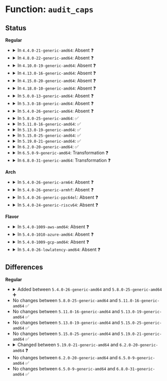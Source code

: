 # Function: <code>audit_caps</code>

## Status
<b>Regular</b>
<ul>
<li>
<details>
<summary>In <code>4.4.0-21-generic-amd64</code>: Absent ❓</summary>

```json
{
  "name": "audit_caps",
  "collision_type": "Unique Static",
  "inline_type": "Full",
  "funcs": [
    {
      "addr": 18446744071582477992,
      "name": "audit_caps",
      "external": false,
      "loc": "security/apparmor/capability.c:66",
      "file": "security/apparmor/capability.c",
      "inline": "not declared, inlined",
      "caller_inline": [
        "security/apparmor/capability.c:aa_capable"
      ],
      "caller_func": []
    }
  ],
  "symbols": []
}
```
</details>
</li>
<li>
<details>
<summary>In <code>4.8.0-22-generic-amd64</code>: Absent ❓</summary>

```json
{
  "name": "audit_caps",
  "collision_type": "Unique Static",
  "inline_type": "Full",
  "funcs": [
    {
      "addr": 18446744071582710169,
      "name": "audit_caps",
      "external": false,
      "loc": "security/apparmor/capability.c:66",
      "file": "security/apparmor/capability.c",
      "inline": "not declared, inlined",
      "caller_inline": [
        "security/apparmor/capability.c:aa_capable"
      ],
      "caller_func": []
    }
  ],
  "symbols": []
}
```
</details>
</li>
<li>
<details>
<summary>In <code>4.10.0-19-generic-amd64</code>: Absent ❓</summary>

```json
{
  "name": "audit_caps",
  "collision_type": "Unique Static",
  "inline_type": "Full",
  "funcs": [
    {
      "addr": 18446744071582804761,
      "name": "audit_caps",
      "external": false,
      "loc": "security/apparmor/capability.c:66",
      "file": "security/apparmor/capability.c",
      "inline": "not declared, inlined",
      "caller_inline": [
        "security/apparmor/capability.c:aa_capable"
      ],
      "caller_func": []
    }
  ],
  "symbols": []
}
```
</details>
</li>
<li>
<details>
<summary>In <code>4.13.0-16-generic-amd64</code>: Absent ❓</summary>

```json
{
  "name": "audit_caps",
  "collision_type": "Unique Static",
  "inline_type": "Full",
  "funcs": [
    {
      "addr": 18446744071582894327,
      "name": "audit_caps",
      "external": false,
      "loc": "security/apparmor/capability.c:68",
      "file": "security/apparmor/capability.c",
      "inline": "not declared, inlined",
      "caller_inline": [
        "security/apparmor/capability.c:aa_capable"
      ],
      "caller_func": []
    }
  ],
  "symbols": []
}
```
</details>
</li>
<li>
<details>
<summary>In <code>4.15.0-20-generic-amd64</code>: Absent ❓</summary>

```json
{
  "name": "audit_caps",
  "collision_type": "Unique Static",
  "inline_type": "Full",
  "funcs": [
    {
      "addr": 18446744071583052642,
      "name": "audit_caps",
      "external": false,
      "loc": "security/apparmor/capability.c:68",
      "file": "security/apparmor/capability.c",
      "inline": "not declared, inlined",
      "caller_inline": [
        "security/apparmor/capability.c:aa_capable"
      ],
      "caller_func": []
    }
  ],
  "symbols": []
}
```
</details>
</li>
<li>
<details>
<summary>In <code>4.18.0-10-generic-amd64</code>: Absent ❓</summary>

```json
{
  "name": "audit_caps",
  "collision_type": "Unique Static",
  "inline_type": "Full",
  "funcs": [
    {
      "addr": 18446744071583253767,
      "name": "audit_caps",
      "external": false,
      "loc": "security/apparmor/capability.c:68",
      "file": "security/apparmor/capability.c",
      "inline": "not declared, inlined",
      "caller_inline": [
        "security/apparmor/capability.c:aa_capable"
      ],
      "caller_func": []
    }
  ],
  "symbols": []
}
```
</details>
</li>
<li>
<details>
<summary>In <code>5.0.0-13-generic-amd64</code>: Absent ❓</summary>

```json
{
  "name": "audit_caps",
  "collision_type": "Unique Static",
  "inline_type": "Full",
  "funcs": [
    {
      "addr": 18446744071583371355,
      "name": "audit_caps",
      "external": false,
      "loc": "security/apparmor/capability.c:68",
      "file": "security/apparmor/capability.c",
      "inline": "not declared, inlined",
      "caller_inline": [
        "security/apparmor/capability.c:aa_capable"
      ],
      "caller_func": []
    }
  ],
  "symbols": []
}
```
</details>
</li>
<li>
<details>
<summary>In <code>5.3.0-18-generic-amd64</code>: Absent ❓</summary>

```json
{
  "name": "audit_caps",
  "collision_type": "Unique Static",
  "inline_type": "Full",
  "funcs": [
    {
      "addr": 18446744071583558424,
      "name": "audit_caps",
      "external": false,
      "loc": "security/apparmor/capability.c:64",
      "file": "security/apparmor/capability.c",
      "inline": "not declared, inlined",
      "caller_inline": [
        "security/apparmor/capability.c:aa_capable"
      ],
      "caller_func": []
    }
  ],
  "symbols": []
}
```
</details>
</li>
<li>
<details>
<summary>In <code>5.4.0-26-generic-amd64</code>: Absent ❓</summary>

```json
{
  "name": "audit_caps",
  "collision_type": "Unique Static",
  "inline_type": "Full",
  "funcs": [
    {
      "addr": 18446744071583664152,
      "name": "audit_caps",
      "external": false,
      "loc": "security/apparmor/capability.c:64",
      "file": "security/apparmor/capability.c",
      "inline": "not declared, inlined",
      "caller_inline": [
        "security/apparmor/capability.c:aa_capable"
      ],
      "caller_func": []
    }
  ],
  "symbols": []
}
```
</details>
</li>
<li>
<details>
<summary>In <code>5.8.0-25-generic-amd64</code>: ✅</summary>

```c
int audit_caps(struct common_audit_data * sa, struct aa_profile * profile, int cap, int error)
```

```json
{
  "name": "audit_caps",
  "collision_type": "Unique Static",
  "inline_type": "No",
  "funcs": [
    {
      "addr": 18446744071584025296,
      "name": "audit_caps",
      "external": false,
      "loc": "security/apparmor/capability.c:64",
      "file": "security/apparmor/capability.c",
      "inline": "seen, unknown",
      "caller_inline": [],
      "caller_func": [
        "security/apparmor/capability.c:aa_capable"
      ]
    }
  ],
  "symbols": [
    {
      "addr": 18446744071584025296,
      "name": "audit_caps",
      "section": ".text",
      "bind": "STB_LOCAL",
      "size": 526
    }
  ]
}
```
</details>
</li>
<li>
<details>
<summary>In <code>5.11.0-16-generic-amd64</code>: ✅</summary>

```c
int audit_caps(struct common_audit_data * sa, struct aa_profile * profile, int cap, int error)
```

```json
{
  "name": "audit_caps",
  "collision_type": "Unique Static",
  "inline_type": "No",
  "funcs": [
    {
      "addr": 18446744071584144720,
      "name": "audit_caps",
      "external": false,
      "loc": "security/apparmor/capability.c:64",
      "file": "security/apparmor/capability.c",
      "inline": "seen, unknown",
      "caller_inline": [],
      "caller_func": [
        "security/apparmor/capability.c:aa_capable"
      ]
    }
  ],
  "symbols": [
    {
      "addr": 18446744071584144720,
      "name": "audit_caps",
      "section": ".text",
      "bind": "STB_LOCAL",
      "size": 526
    }
  ]
}
```
</details>
</li>
<li>
<details>
<summary>In <code>5.13.0-19-generic-amd64</code>: ✅</summary>

```c
int audit_caps(struct common_audit_data * sa, struct aa_profile * profile, int cap, int error)
```

```json
{
  "name": "audit_caps",
  "collision_type": "Unique Static",
  "inline_type": "No",
  "funcs": [
    {
      "addr": 18446744071584171872,
      "name": "audit_caps",
      "external": false,
      "loc": "security/apparmor/capability.c:64",
      "file": "security/apparmor/capability.c",
      "inline": "seen, unknown",
      "caller_inline": [],
      "caller_func": [
        "security/apparmor/capability.c:aa_capable"
      ]
    }
  ],
  "symbols": [
    {
      "addr": 18446744071584171872,
      "name": "audit_caps",
      "section": ".text",
      "bind": "STB_LOCAL",
      "size": 540
    }
  ]
}
```
</details>
</li>
<li>
<details>
<summary>In <code>5.15.0-25-generic-amd64</code>: ✅</summary>

```c
int audit_caps(struct common_audit_data * sa, struct aa_profile * profile, int cap, int error)
```

```json
{
  "name": "audit_caps",
  "collision_type": "Unique Static",
  "inline_type": "No",
  "funcs": [
    {
      "addr": 18446744071584556592,
      "name": "audit_caps",
      "external": false,
      "loc": "security/apparmor/capability.c:64",
      "file": "security/apparmor/capability.c",
      "inline": "seen, unknown",
      "caller_inline": [],
      "caller_func": [
        "security/apparmor/capability.c:aa_capable"
      ]
    }
  ],
  "symbols": [
    {
      "addr": 18446744071584556592,
      "name": "audit_caps",
      "section": ".text",
      "bind": "STB_LOCAL",
      "size": 634
    }
  ]
}
```
</details>
</li>
<li>
<details>
<summary>In <code>5.19.0-21-generic-amd64</code>: ✅</summary>

```c
int audit_caps(struct common_audit_data * sa, struct aa_profile * profile, int cap, int error)
```

```json
{
  "name": "audit_caps",
  "collision_type": "Unique Static",
  "inline_type": "No",
  "funcs": [
    {
      "addr": 18446744071585199616,
      "name": "audit_caps",
      "external": false,
      "loc": "security/apparmor/capability.c:64",
      "file": "security/apparmor/capability.c",
      "inline": "seen, unknown",
      "caller_inline": [],
      "caller_func": [
        "security/apparmor/capability.c:aa_capable"
      ]
    }
  ],
  "symbols": [
    {
      "addr": 18446744071585199616,
      "name": "audit_caps",
      "section": ".text",
      "bind": "STB_LOCAL",
      "size": 726
    }
  ]
}
```
</details>
</li>
<li>
<details>
<summary>In <code>6.2.0-20-generic-amd64</code>: ✅</summary>

```c
int audit_caps(struct apparmor_audit_data * ad, struct aa_profile * profile, int cap, int error)
```

```json
{
  "name": "audit_caps",
  "collision_type": "Unique Static",
  "inline_type": "No",
  "funcs": [
    {
      "addr": 18446744071585931264,
      "name": "audit_caps",
      "external": false,
      "loc": "security/apparmor/capability.c:64",
      "file": "security/apparmor/capability.c",
      "inline": "seen, unknown",
      "caller_inline": [],
      "caller_func": [
        "security/apparmor/capability.c:aa_capable"
      ]
    }
  ],
  "symbols": [
    {
      "addr": 18446744071585931264,
      "name": "audit_caps",
      "section": ".text",
      "bind": "STB_LOCAL",
      "size": 741
    }
  ]
}
```
</details>
</li>
<li>
<details>
<summary>In <code>6.5.0-9-generic-amd64</code>: Transformation ❓</summary>

```c
int audit_caps(struct apparmor_audit_data * ad, struct aa_profile * profile, int cap, int error)
```

```json
{
  "name": "audit_caps",
  "collision_type": "Unique Static",
  "inline_type": "No",
  "funcs": [
    {
      "addr": 0,
      "name": "audit_caps",
      "external": false,
      "loc": "security/apparmor/capability.c:64",
      "file": "security/apparmor/capability.c",
      "inline": "seen, unknown",
      "caller_inline": [],
      "caller_func": [
        "security/apparmor/capability.c:aa_capable"
      ]
    }
  ],
  "symbols": [
    {
      "addr": 18446744071586163760,
      "name": "audit_caps",
      "section": ".text",
      "bind": "STB_LOCAL",
      "size": 767
    },
    {
      "addr": 18446744071596623449,
      "name": "audit_caps.cold",
      "section": ".text",
      "bind": "STB_LOCAL",
      "size": 154
    }
  ]
}
```
</details>
</li>
<li>
<details>
<summary>In <code>6.8.0-31-generic-amd64</code>: Transformation ❓</summary>

```c
int audit_caps(struct apparmor_audit_data * ad, struct aa_profile * profile, int cap, int error)
```

```json
{
  "name": "audit_caps",
  "collision_type": "Unique Static",
  "inline_type": "No",
  "funcs": [
    {
      "addr": 0,
      "name": "audit_caps",
      "external": false,
      "loc": "security/apparmor/capability.c:65",
      "file": "security/apparmor/capability.c",
      "inline": "seen, unknown",
      "caller_inline": [],
      "caller_func": [
        "security/apparmor/capability.c:profile_capable"
      ]
    }
  ],
  "symbols": [
    {
      "addr": 18446744071586412608,
      "name": "audit_caps",
      "section": ".text",
      "bind": "STB_LOCAL",
      "size": 767
    },
    {
      "addr": 18446744071597529758,
      "name": "audit_caps.cold",
      "section": ".text",
      "bind": "STB_LOCAL",
      "size": 154
    }
  ]
}
```
</details>
</li>
</ul>
<b>Arch</b>
<ul>
<li>
<details>
<summary>In <code>5.4.0-26-generic-arm64</code>: Absent ❓</summary>

```json
{
  "name": "audit_caps",
  "collision_type": "Unique Static",
  "inline_type": "Full",
  "funcs": [
    {
      "addr": 18446603336495457304,
      "name": "audit_caps",
      "external": false,
      "loc": "security/apparmor/capability.c:64",
      "file": "security/apparmor/capability.c",
      "inline": "not declared, inlined",
      "caller_inline": [
        "security/apparmor/capability.c:aa_capable"
      ],
      "caller_func": []
    }
  ],
  "symbols": []
}
```
</details>
</li>
<li>
<details>
<summary>In <code>5.4.0-26-generic-armhf</code>: Absent ❓</summary>

```json
{
  "name": "audit_caps",
  "collision_type": "Unique Static",
  "inline_type": "Full",
  "funcs": [
    {
      "addr": 3228824376,
      "name": "audit_caps",
      "external": false,
      "loc": "security/apparmor/capability.c:64",
      "file": "security/apparmor/capability.c",
      "inline": "not declared, inlined",
      "caller_inline": [
        "security/apparmor/capability.c:aa_capable"
      ],
      "caller_func": []
    }
  ],
  "symbols": []
}
```
</details>
</li>
<li>
<details>
<summary>In <code>5.4.0-26-generic-ppc64el</code>: Absent ❓</summary>

```json
{
  "name": "audit_caps",
  "collision_type": "Unique Static",
  "inline_type": "Full",
  "funcs": [
    {
      "addr": 13835058055289507732,
      "name": "audit_caps",
      "external": false,
      "loc": "security/apparmor/capability.c:64",
      "file": "security/apparmor/capability.c",
      "inline": "not declared, inlined",
      "caller_inline": [
        "security/apparmor/capability.c:aa_capable"
      ],
      "caller_func": []
    }
  ],
  "symbols": []
}
```
</details>
</li>
<li>
<details>
<summary>In <code>5.4.0-24-generic-riscv64</code>: Absent ❓</summary>

```json
{
  "name": "audit_caps",
  "collision_type": "Unique Static",
  "inline_type": "Full",
  "funcs": [
    {
      "addr": 18446743936274646018,
      "name": "audit_caps",
      "external": false,
      "loc": "security/apparmor/capability.c:64",
      "file": "security/apparmor/capability.c",
      "inline": "not declared, inlined",
      "caller_inline": [
        "security/apparmor/capability.c:aa_capable"
      ],
      "caller_func": []
    }
  ],
  "symbols": []
}
```
</details>
</li>
</ul>
<b>Flavor</b>
<ul>
<li>
<details>
<summary>In <code>5.4.0-1009-aws-amd64</code>: Absent ❓</summary>

```json
{
  "name": "audit_caps",
  "collision_type": "Unique Static",
  "inline_type": "Full",
  "funcs": [
    {
      "addr": 18446744071583632888,
      "name": "audit_caps",
      "external": false,
      "loc": "security/apparmor/capability.c:64",
      "file": "security/apparmor/capability.c",
      "inline": "not declared, inlined",
      "caller_inline": [
        "security/apparmor/capability.c:aa_capable"
      ],
      "caller_func": []
    }
  ],
  "symbols": []
}
```
</details>
</li>
<li>
<details>
<summary>In <code>5.4.0-1010-azure-amd64</code>: Absent ❓</summary>

```json
{
  "name": "audit_caps",
  "collision_type": "Unique Static",
  "inline_type": "Full",
  "funcs": [
    {
      "addr": 18446744071583569944,
      "name": "audit_caps",
      "external": false,
      "loc": "security/apparmor/capability.c:64",
      "file": "security/apparmor/capability.c",
      "inline": "not declared, inlined",
      "caller_inline": [
        "security/apparmor/capability.c:aa_capable"
      ],
      "caller_func": []
    }
  ],
  "symbols": []
}
```
</details>
</li>
<li>
<details>
<summary>In <code>5.4.0-1009-gcp-amd64</code>: Absent ❓</summary>

```json
{
  "name": "audit_caps",
  "collision_type": "Unique Static",
  "inline_type": "Full",
  "funcs": [
    {
      "addr": 18446744071583616664,
      "name": "audit_caps",
      "external": false,
      "loc": "security/apparmor/capability.c:64",
      "file": "security/apparmor/capability.c",
      "inline": "not declared, inlined",
      "caller_inline": [
        "security/apparmor/capability.c:aa_capable"
      ],
      "caller_func": []
    }
  ],
  "symbols": []
}
```
</details>
</li>
<li>
<details>
<summary>In <code>5.4.0-26-lowlatency-amd64</code>: Absent ❓</summary>

```json
{
  "name": "audit_caps",
  "collision_type": "Unique Static",
  "inline_type": "Full",
  "funcs": [
    {
      "addr": 18446744071583714520,
      "name": "audit_caps",
      "external": false,
      "loc": "security/apparmor/capability.c:64",
      "file": "security/apparmor/capability.c",
      "inline": "not declared, inlined",
      "caller_inline": [
        "security/apparmor/capability.c:aa_capable"
      ],
      "caller_func": []
    }
  ],
  "symbols": []
}
```
</details>
</li>
</ul>

## Differences
<b>Regular</b>
<ul>
<li>
<details>
<summary>Added between <code>5.4.0-26-generic-amd64</code> and <code>5.8.0-25-generic-amd64</code> ➕</summary>

```c
int audit_caps(struct common_audit_data * sa, struct aa_profile * profile, int cap, int error)
```
</details>
</li>
<li>
No changes between <code>5.8.0-25-generic-amd64</code> and <code>5.11.0-16-generic-amd64</code> ✅
</li>
<li>
No changes between <code>5.11.0-16-generic-amd64</code> and <code>5.13.0-19-generic-amd64</code> ✅
</li>
<li>
No changes between <code>5.13.0-19-generic-amd64</code> and <code>5.15.0-25-generic-amd64</code> ✅
</li>
<li>
No changes between <code>5.15.0-25-generic-amd64</code> and <code>5.19.0-21-generic-amd64</code> ✅
</li>
<li>
<details>
<summary>Changed between <code>5.19.0-21-generic-amd64</code> and <code>6.2.0-20-generic-amd64</code> ❓</summary>
<ul>
<li>
<b>Param added. </b>
<code>struct apparmor_audit_data * ad</code>
</li>
<li>
<b>Param removed. </b>
<code>struct common_audit_data * sa</code>
</li>
</ul>
</details>
</li>
<li>
No changes between <code>6.2.0-20-generic-amd64</code> and <code>6.5.0-9-generic-amd64</code> ✅
</li>
<li>
No changes between <code>6.5.0-9-generic-amd64</code> and <code>6.8.0-31-generic-amd64</code> ✅
</li>
</ul>
